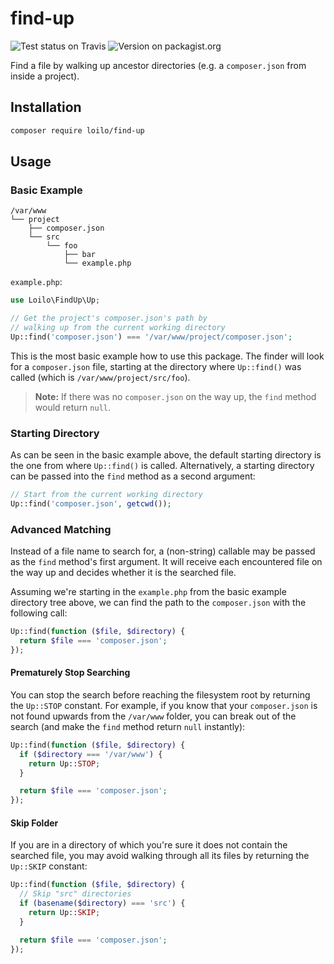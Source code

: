 # find-up
![Test status on Travis](https://badgen.net/travis/loilo/find-up?label=tests&icon=travis)
![Version on packagist.org](https://badgen.net/packagist/v/loilo/find-up)

Find a file by walking up ancestor directories (e.g. a `composer.json` from inside a project).

## Installation
```bash
composer require loilo/find-up
```

## Usage
### Basic Example
```
/var/www
└── project
    ├── composer.json
    └── src
        └── foo
            ├── bar
            └── example.php
```

`example.php`:
```php
use Loilo\FindUp\Up;

// Get the project's composer.json's path by
// walking up from the current working directory
Up::find('composer.json') === '/var/www/project/composer.json';
```

This is the most basic example how to use this package. The finder will look for a `composer.json` file, starting at the directory where `Up::find()` was called (which is `/var/www/project/src/foo`).

> **Note:** If there was no `composer.json` on the way up, the `find` method would return `null`.

### Starting Directory
As can be seen in the basic example above, the default starting directory is the one from where `Up::find()` is called. Alternatively, a starting directory can be passed into the `find` method as a second argument:

```php
// Start from the current working directory
Up::find('composer.json', getcwd());
```

### Advanced Matching
Instead of a file name to search for, a (non-string) callable may be passed as the `find` method's first argument. It will receive each encountered file on the way up and decides whether it is the searched file.

Assuming we're starting in the `example.php` from the basic example directory tree above, we can find the path to the `composer.json` with the following call:

```php
Up::find(function ($file, $directory) {
  return $file === 'composer.json';
});
```

#### Prematurely Stop Searching
You can stop the search before reaching the filesystem root by returning the `Up::STOP` constant. For example, if you know that your `composer.json` is not found upwards from the `/var/www` folder, you can break out of the search (and make the `find` method return `null` instantly):

```php
Up::find(function ($file, $directory) {
  if ($directory === '/var/www') {
    return Up::STOP;
  }

  return $file === 'composer.json';
});
```

#### Skip Folder
If you are in a directory of which you're sure it does not contain the searched file, you may avoid walking through all its files by returning the `Up::SKIP` constant:

```php
Up::find(function ($file, $directory) {
  // Skip "src" directories
  if (basename($directory) === 'src') {
    return Up::SKIP;
  }

  return $file === 'composer.json';
});
```